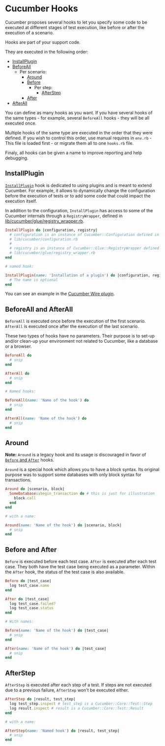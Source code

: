 # Cucumber Hooks

Cucumber proposes several hooks to let you specify some code to be executed at
different stages of test execution, like before or after the execution of a
scenario.

Hooks are part of your support code.

They are executed in the following order:

- [InstallPlugin](#installplugin)
- [BeforeAll](#beforeall-and-afterall)
  - Per scenario:
    - [Around](#around)
    - [Before](#before-and-after)
      - Per step:
        - [AfterStep](#afterstep)
    - [After](#before-and-after)
- [AfterAll](#beforeall-and-afterall)

You can define as many hooks as you want. If you have several hooks of the same
types - for example, several `BeforeAll` hooks - they will be all executed once.

Multiple hooks of the same type are executed in the order that they were defined.
If you wish to control this order, use manual requires in `env.rb` - This file is
loaded first - or migrate them all to one `hooks.rb` file.

Finaly, all hooks can be given a name to improve reporting and help debugging.

## InstallPlugin

[`InstallPlugin`](#installplugin) hook is dedicated to using plugins and is meant to
extend Cucumber. For example, it allows to dynamically change the configuration
before the execution of tests or to add some code that could impact the execution itself.

In addition to the configuration, `InstallPlugin` has access to some of the Cucumber
internals through a `RegistryWrapper`, defined in
[lib/cucumber/glue/registry_wrapper.rb](../../../../lib/cucumber/glue/registry_wrapper.rb).

```ruby
InstallPlugin do |configuration, registry|
  # configuration is an instance of Cucumber::Configuration defined in
  # lib/cucumber/configuration.rb
  #
  # registry is an instance of Cucumber::Glue::RegistryWrapper defined in
  # lib/cucumber/glue/registry_wrapper.rb
end

# named hook:

InstallPlugin(name: 'Installation of a plugin') do |configuration, registry|
  # The name is optional
end
```

You can see an example in the [Cucumber Wire plugin](https://github.com/cucumber/cucumber-ruby-wire).

## BeforeAll and AfterAll

`BeforeAll` is executed once before the execution of the first scenario. `AfterAll`
is executed once after the execution of the last scenario.

These two types of hooks have no parameters. Their purpose is to set-up and/or clean-up
your environment not related to Cucumber, like a database or a browser.

```ruby
BeforeAll do
  # snip
end

AfterAll do
  # snip
end

# Named hooks:

BeforeAll(name: 'Name of the hook') do
  # snip
end

AfterAll(name: 'Name of the hook') do
  # snip
end
```

## Around

**Note:** `Around` is a legacy hook and its usage is discouraged in favor of
[`Before` and `After`](#before-and-after) hooks.

`Around` is a special hook which allows you to have a block syntax. Its original
purpose was to support some databases with only block syntax for transactions.

```ruby
Around do |scenario, block|
  SomeDatabase::begin_transaction do # this is just for illustration
    block.call
  end
end

# with a name:

Around(name: 'Name of the hook') do |scenario, block|
  # snip
end
```

## Before and After

`Before` is executed before each test case. `After` is executed after each test case.
They both have the test case being executed as a parameter. Within the `After` hook,
the status of the test case is also available.

```ruby
Before do |test_case|
  log test_case.name
end

After do |test_case|
  log test_case.failed?
  log test_case.status
end

# With names:

Before(name: 'Name of the hook') do |test_case|
  # snip
end

After(name: 'Name of the hook') do |test_case|
  # snip
end
```

## AfterStep

`AfterStep` is executed after each step of a test. If steps are not executed due
to a previous failure, `AfterStep` won't be executed either.

```ruby
AfterStep do |result, test_step|
  log test_step.inspect # test_step is a Cucumber::Core::Test::Step
  log result.inspect # result is a Cucumber::Core::Test::Result
end

# with a name:

AfterStep(name: 'Named hook') do |result, test_step|
  # snip
end
```
